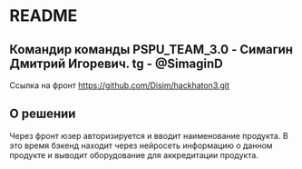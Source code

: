 # README
## Командир команды PSPU_TEAM_3.0 - Симагин Дмитрий Игоревич. tg - @SimaginD

Ссылка на фронт https://github.com/Disim/hackhaton3.git

## О решении
Через фронт юзер авторизируется и вводит наименование продукта. В это время бэкенд находит через нейросеть информацию о данном продукте и выводит оборудование для аккредитации продукта. 
